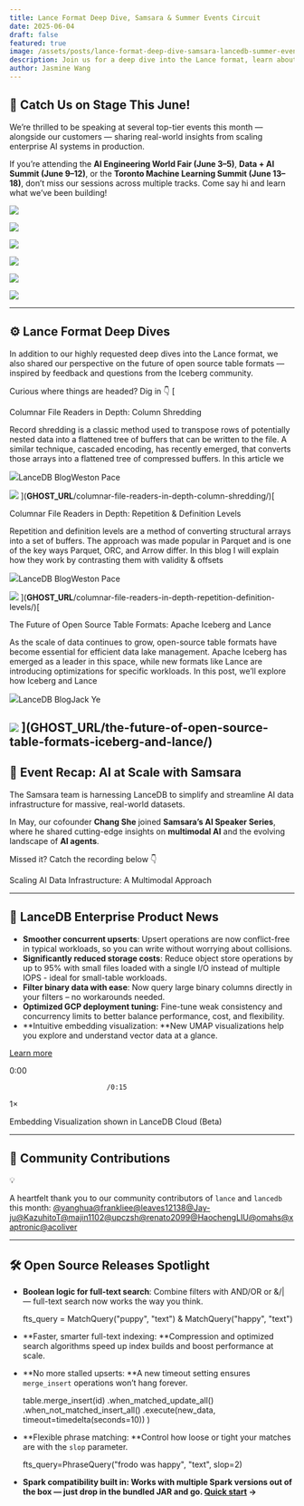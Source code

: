 ```yaml
---
title: Lance Format Deep Dive, Samsara & Summer Events Circuit
date: 2025-06-04
draft: false
featured: true
image: /assets/posts/lance-format-deep-dive-samsara-lancedb-summer-events-circuit.png
description: Join us for a deep dive into the Lance format, learn about our partnership with Samsara, and catch us at major summer tech events. Get expert insights on building scalable AI systems with LanceDB.
author: Jasmine Wang
---
```

## 🎤 Catch Us on Stage This June!

We’re thrilled to be speaking at several top-tier events this month — alongside our customers — sharing real-world insights from scaling enterprise AI systems in production.

If you’re attending the **AI Engineering World Fair (June 3–5)**, **Data + AI Summit (June 9–12)**, or the **Toronto Machine Learning Summit (June 13–18)**, don’t miss our sessions across multiple tracks. Come say hi and learn what we’ve been building!

![](https://lh7-rt.googleusercontent.com/docsz/AD_4nXcxObVKgXQS62CFGnypyVF4gJoWzEQ1UjAiZWLgfF-0Sf2tNhz25Ysa0dJLApewTGZZDUM7S4Yrm5vdbcgqmLpm5t3LZSXlFDDLzEASyfN7QyiPjWV8D9MMd2OhmoWn-8BRPufw?key=KvdVauO0TI5I2R9O9akh7g)

![](__GHOST_URL__/content/images/2025/06/Screenshot-2025-06-02-at-7.54.23---PM-1.png)

![](https://lh7-rt.googleusercontent.com/docsz/AD_4nXctNzvrMU8wJ6C2H2FXMaAsLlkHcnLoMWJGbRId3sBQ1Qy3AiIpTTa5NTW2A2zdrb2HDrf-DUPutWZJQLEVRfTXWPZywlqD1_rQ8ComtQjr5Tyd5IeQI-gHfaVoyOAZREZ7Tkst?key=KvdVauO0TI5I2R9O9akh7g)

![](__GHOST_URL__/content/images/2025/06/Screenshot-2025-06-03-at-2.50.16---PM.png)

![](https://lh7-rt.googleusercontent.com/docsz/AD_4nXebzbjdu_XnnjhckwnaO6aQ2z2_80bd_4BD_ebf3SAt_tbxWgfy1NkaiJx_PaHOCu6iNKh0MgyLUGbQkj9tiRjiuVDX1KlEOePvK9h7QKCgENlvNwpmqNopgyIbYWzG714CPmMokA?key=KvdVauO0TI5I2R9O9akh7g)

![](https://lh7-rt.googleusercontent.com/docsz/AD_4nXfpVfvgHjUDujRoscVYegeO6tMCKCQCKPUQgJwtHqmu-5DUKntcPuw1_t7YYZdfrqKdf7-7qkyIGtveQpXvCTRyHhVT7UMBDxcJhwFFy0RucwMUkzLol7Pqi5eVJjKDem1lEl_e?key=KvdVauO0TI5I2R9O9akh7g)

---

## ⚙️ Lance Format Deep Dives

In addition to our highly requested deep dives into the Lance format, we also shared our perspective on the future of open source table formats — inspired by feedback and questions from the Iceberg community.

Curious where things are headed? Dig in 👇
[

Columnar File Readers in Depth: Column Shredding

Record shredding is a classic method used to transpose rows of potentially nested data into a flattened tree of buffers that can be written to the file. A similar technique, cascaded encoding, has recently emerged, that converts those arrays into a flattened tree of compressed buffers. In this article we

![](__GHOST_URL__/content/images/icon/lancedb-symbol--1--9.png)LanceDB BlogWeston Pace

![](__GHOST_URL__/content/images/thumbnail/0_0.jpeg)
](__GHOST_URL__/columnar-file-readers-in-depth-column-shredding/)[

Columnar File Readers in Depth: Repetition & Definition Levels

Repetition and definition levels are a method of converting structural arrays into a set of buffers. The approach was made popular in Parquet and is one of the key ways Parquet, ORC, and Arrow differ. In this blog I will explain how they work by contrasting them with validity & offsets

![](__GHOST_URL__/content/images/icon/lancedb-symbol--1--10.png)LanceDB BlogWeston Pace

![](__GHOST_URL__/content/images/thumbnail/A-knights-helmet-but-the-knight-s-face-is-a-black-void-with-the-word-NULL--cute-style.jpeg)
](__GHOST_URL__/columnar-file-readers-in-depth-repetition-definition-levels/)[

The Future of Open Source Table Formats: Apache Iceberg and Lance

As the scale of data continues to grow, open-source table formats have become essential for efficient data lake management. Apache Iceberg has emerged as a leader in this space, while new formats like Lance are introducing optimizations for specific workloads. In this post, we’ll explore how Iceberg and Lance

![](__GHOST_URL__/content/images/icon/lancedb-symbol--1--11.png)LanceDB BlogJack Ye

![](__GHOST_URL__/content/images/thumbnail/u2181395255_httpss.mj.runEZdJGapTysE_The_background_is_iceber_4f277ec6-a0ee-407d-8b54-69911e69694e_0--1--1-1-1.png)
](__GHOST_URL__/the-future-of-open-source-table-formats-iceberg-and-lance/)
---

## 🎥 Event Recap: AI at Scale with Samsara

The Samsara team is harnessing LanceDB to simplify and streamline AI data infrastructure for massive, real-world datasets.

In May, our cofounder **Chang She** joined **Samsara’s AI Speaker Series**, where he shared cutting-edge insights on **multimodal AI** and the evolving landscape of **AI agents**.

Missed it? Catch the recording below 👇

Scaling AI Data Infrastructure: A Multimodal Approach

---

## 🔐 LanceDB Enterprise Product News

- **Smoother concurrent upserts**: Upsert operations are now conflict-free in typical workloads, so you can write without worrying about collisions.
- **Significantly reduced storage costs**: Reduce object store operations by up to 95% with small files loaded with a single I/O instead of multiple IOPS - ideal for small-table workloads.
- **Filter binary data with ease**: Now query large binary columns directly in your filters – no workarounds needed.
- **Optimized GCP deployment tuning:** Fine-tune weak consistency and concurrency limits to better balance performance, cost, and flexibility.
- **Intuitive embedding visualization: **New UMAP visualizations help you explore and understand vector data at a glance.

[
                            Learn more
                        ](https://docs.lancedb.com/changelog/changelog)

0:00

                            /0:15
1×

Embedding Visualization shown in LanceDB Cloud (Beta)

---

## 👥 Community Contributions

💡

A heartfelt thank you to our community contributors of `lance` and `lancedb` this month: [@yanghua](https://github.com/yanghua)[@frankliee](https://github.com/frankliee)[@leaves12138](https://github.com/leaves12138)[@Jay-ju](https://github.com/Jay-ju)[@KazuhitoT](https://github.com/KazuhitoT)[@majin1102](https://github.com/majin1102)[@upczsh](https://github.com/upczsh)[@renato2099](https://github.com/renato2099)[@HaochengLIU](https://github.com/HaochengLIU)[@omahs](https://github.com/omahs)[@xaptronic](https://github.com/xaptronic)[@acoliver](https://github.com/acoliver)

---

## 🛠️ Open Source Releases Spotlight 

- **Boolean logic for full-text search**: Combine filters with AND/OR or &/| — full-text search now works the way you think.

    fts_query = MatchQuery("puppy", "text") & MatchQuery("happy", "text")

- **Faster, smarter full-text indexing: **Compression and optimized search algorithms speed up index builds and boost performance at scale.
- **No more stalled upserts: **A new timeout setting ensures `merge_insert` operations won’t hang forever.

    table.merge_insert(id)
            .when_matched_update_all()
            .when_not_matched_insert_all()
            .execute(new_data, timeout=timedelta(seconds=10))
        )

- **Flexible phrase matching: **Control how loose or tight your matches are with the `slop` parameter.

     fts_query=PhraseQuery("frodo was happy", "text", slop=2)

- **Spark compatibility built in: **Works with multiple Spark versions out of the box — just drop in the bundled JAR and go**. **[**Quick start**](https://github.com/lancedb/lance-spark/blob/main/README.md#quick-start)** →**
